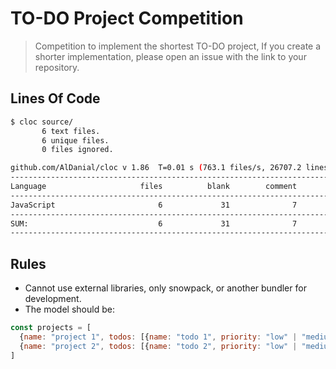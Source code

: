 # TO-DO Project Competition

> Competition to implement the shortest TO-DO project, If you create a shorter implementation, please open an issue with the link to your repository.

## Lines Of Code

```bash
$ cloc source/
       6 text files.
       6 unique files.
       0 files ignored.

github.com/AlDanial/cloc v 1.86  T=0.01 s (763.1 files/s, 26707.2 lines/s)
-------------------------------------------------------------------------------
Language                     files          blank        comment           code
-------------------------------------------------------------------------------
JavaScript                       6             31              7            172
-------------------------------------------------------------------------------
SUM:                             6             31              7            172
-------------------------------------------------------------------------------
```

## Rules

- Cannot use external libraries, only snowpack, or another bundler for development.
- The model should be:

```javascript
const projects = [
  {name: "project 1", todos: [{name: "todo 1", priority: "low" | "medium" | "high", status: "todo" | "complete" | "inprogress"}]},
  {name: "project 2", todos: [{name: "todo 2", priority: "low" | "medium" | "high", status: "todo" | "complete" | "inprogress"}]},
]
```
